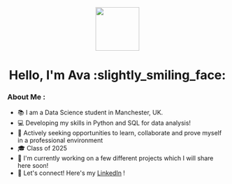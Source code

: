 
<div id="header" align="center">
  <img src="https://media.giphy.com/media/bmQBu3aSF0DxadphkG/giphy.gif" width="100"/>
</div>
<h1 align = "center">
Hello, I'm Ava :slightly_smiling_face:
</h1>

### About Me : 
- :books: I am a Data Science student in Manchester, UK.
- :computer: Developing my skills in Python and SQL for data analysis!
- :telescope: Actively seeking opportunities to learn, collaborate and prove myself in a professional environment
- :mortar_board: Class of 2025
- :memo: I'm currently working on a few different projects which I will share here soon!
- :handshake: Let's connect! Here's my <a href="linkedin.com/ava-henman-clarke">LinkedIn</a> !

